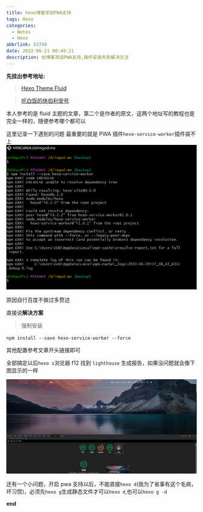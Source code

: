```yaml
---
title: hexo博客添加PWA支持
tags: Hexo
categories:
  - Notes
  - Hexo
abbrlink: 53748
date: 2022-06-21 00:49:21
description: 给博客添加PWA支持,插件安装失败解决方法
---
```


**先挂出参考地址:**

> [Hexo Theme Fluid](https://hexo.fluid-dev.com/posts/hexo-pwa)

> [吃白饭的休伯利安号](https://www.eatrice.cn/post/%E7%BB%99hexo%E5%8D%9A%E5%AE%A2%E6%B7%BB%E5%8A%A0PWA%E6%94%AF%E6%8C%81/)

本人参考的是 fluid 主题的文章，第二个是作者的原文，这两个地址写的教程也是完全一样的，随便参考哪个都可以

这里记录一下遇到的问题
最重要的就是 PWA 插件`hexo-service-worker`插件装不上
![](hexo博客添加PWA支持/pwa.png)

原因自行百度不做过多赘述

直接说**解决方案**

> 强制安装

`npm install --save hexo-service-worker --force`

其他配置参考文章开头链接即可

全部搞定以后`hexo s`浏览器 f12 找到 `lighthouse` 生成报告，如果没问题就会像下图显示的一样

![](hexo博客添加PWA支持/pwa1.webp)

还有一个小问题，开启 pwa 支持以后，不能直接`hexo d`(我为了省事有这个毛病，坏习惯)，必须先`hexo g`生成静态文件才可以`hexo d`,也可以`hexo g -d`

**end**
